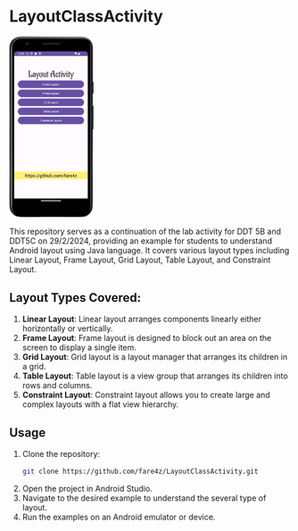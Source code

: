 # LayoutClassActivity


<img src="Screenshot_20240229_210001.png" alt="alt text for screen readers" title="Apps Interface" style="width:30%;">


This repository serves as a continuation of the lab activity for DDT 5B and DDT5C on 29/2/2024, providing an example for students to understand Android layout using Java language. It covers various layout types including Linear Layout, Frame Layout, Grid Layout, Table Layout, and Constraint Layout.

## Layout Types Covered:

1. **Linear Layout**: Linear layout arranges components linearly either horizontally or vertically.
2. **Frame Layout**: Frame layout is designed to block out an area on the screen to display a single item.
3. **Grid Layout**: Grid layout is a layout manager that arranges its children in a grid.
4. **Table Layout**: Table layout is a view group that arranges its children into rows and columns.
5. **Constraint Layout**: Constraint layout allows you to create large and complex layouts with a flat view hierarchy.

## Usage

1. Clone the repository:
   ```bash
   git clone https://github.com/fare4z/LayoutClassActivity.git
2. Open the project in Android Studio.
3. Navigate to the desired example to understand the several type of layout.
4. Run the examples on an Android emulator or device.

